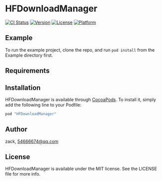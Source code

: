# HFDownloadManager

[![CI Status](http://img.shields.io/travis/zack/HFDownloadManager.svg?style=flat)](https://travis-ci.org/zack/HFDownloadManager)
[![Version](https://img.shields.io/cocoapods/v/HFDownloadManager.svg?style=flat)](http://cocoapods.org/pods/HFDownloadManager)
[![License](https://img.shields.io/cocoapods/l/HFDownloadManager.svg?style=flat)](http://cocoapods.org/pods/HFDownloadManager)
[![Platform](https://img.shields.io/cocoapods/p/HFDownloadManager.svg?style=flat)](http://cocoapods.org/pods/HFDownloadManager)

## Example

To run the example project, clone the repo, and run `pod install` from the Example directory first.

## Requirements

## Installation

HFDownloadManager is available through [CocoaPods](http://cocoapods.org). To install
it, simply add the following line to your Podfile:

```ruby
pod "HFDownloadManager"
```

## Author

zack, 54666674@qq.com

## License

HFDownloadManager is available under the MIT license. See the LICENSE file for more info.
